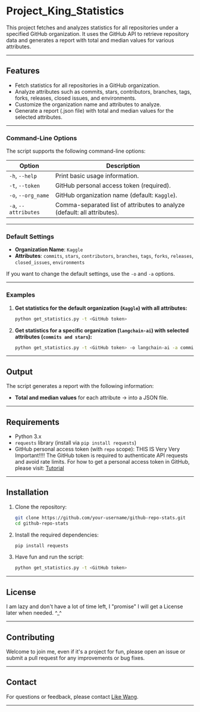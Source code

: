 # Project_King_Statistics

This project fetches and analyzes statistics for all repositories under a specified GitHub organization. It uses the GitHub API to retrieve repository data and generates a report with total and median values for various attributes.

---

## **Features**
- Fetch statistics for all repositories in a GitHub organization.
- Analyze attributes such as commits, stars, contributors, branches, tags, forks, releases, closed issues, and environments.
- Customize the organization name and attributes to analyze.
- Generate a report (.json file) with total and median values for the selected attributes.

---

### **Command-Line Options**
The script supports the following command-line options:

| Option            | Description                                                                 |
|-------------------|-----------------------------------------------------------------------------|
| `-h`, `--help`    | Print basic usage information.                                              |
| `-t`, `--token`   | GitHub personal access token (required).                                    |
| `-o`, `--org_name`| GitHub organization name (default: `Kaggle`).                               |
| `-a`, `--attributes` | Comma-separated list of attributes to analyze (default: all attributes). |

---

### **Default Settings**
- **Organization Name**: `Kaggle`
- **Attributes**: `commits`, `stars`, `contributors`, `branches`, `tags`, `forks`, `releases`, `closed_issues`, `environments`

If you want to change the default settings, use the `-o` and `-a` options.

---

### **Examples**

1. **Get statistics for the default organization (`Kaggle`) with all attributes:**
   ```bash
   python get_statistics.py -t <GitHub token>
   ```
2. **Get statistics for a specific organization (`langchain-ai`) with selected attributes (`commits and stars`):**
   ```bash
   python get_statistics.py -t <GitHub token> -o langchain-ai -a commits,stars
   ```

---

## **Output**
The script generates a report with the following information:
- **Total and median values** for each attribute -> into a JSON file.

---

## **Requirements**
- Python 3.x
- `requests` library (install via `pip install requests`)
- GitHub personal access token (with `repo` scope): THIS IS Very Very Important!!!! The GitHub token is required to authenticate API requests and avoid rate limits. For how to get a personal access token in GitHub, please visit: [Tutorial](https://docs.github.com/en/authentication/keeping-your-account-and-data-secure/managing-your-personal-access-tokens)

---

## **Installation**
1. Clone the repository:
   ```bash
   git clone https://github.com/your-username/github-repo-stats.git
   cd github-repo-stats
   ```
2. Install the required dependencies:
    ```bash
    pip install requests
    ```
3. Have fun and run the script:
    ```bash
    python get_statistics.py -t <GitHub token>
    ```

---

## **License**
I am lazy and don't have a lot of time left, I "promise" I will get a License later when needed. ^_^

---

## **Contributing**
Welcome to join me, even if it's a project for fun, please open an issue or submit a pull request for any improvements or bug fixes.

---

## **Contact**
For questions or feedback, please contact [Like Wang](like.wang@mail.utoronto.ca).

---